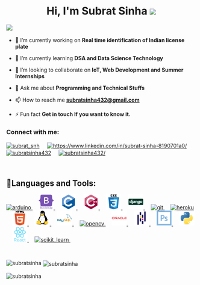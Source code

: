 

<!--
**subratsinha/subratsinha** is a ✨ _special_ ✨ repository because its `README.md` (this file) appears on your GitHub profile.

Here are some ideas to get you started:

- 🔭 I’m currently working on ...
- 🌱 I’m currently learning ...
- 👯 I’m looking to collaborate on ...
- 🤔 I’m looking for help with ...
- 💬 Ask me about ...
- 📫 How to reach me: ...
- 😄 Pronouns: ...
- ⚡ Fun fact: ...
-->


<h1 align="center">
  Hi, I'm Subrat Sinha
  <img src="https://media.giphy.com/media/hvRJCLFzcasrR4ia7z/giphy.gif" width="28">
</h1>

<!-- 
<h3 align="center">A Proactive learner, passionate about programming and technology</h3>
<p align="center"> -->

  <a href="https://github.com/DenverCoder1/readme-typing-svg"><img src="https://readme-typing-svg.herokuapp.com/?lines=A+Proactive+Learner;passionate+about+programming+and+technology;&font=Fira%20Code&center=true&width=440&height=45&color=406df7&vCenter=true&size=22"></a>
</p>

- 🔭 I’m currently working on **Real time identification of Indian license plate**

- 🌱 I’m currently learning **DSA and Data Science Technology**

- 👯 I’m looking to collaborate on **IoT, Web Development and Summer Internships**

- 💬 Ask me about **Programming and Technical Stuffs**

- 📫 How to reach me **subratsinha432@gmail.com**

- ⚡ Fun fact **Get in touch If you want to know it.**

<h3 align="left">Connect with me:</h3>
<p align="left">
  <a href="https://instagram.com/subrat_snh" target="blank"><img align="center" src="https://raw.githubusercontent.com/rahuldkjain/github-profile-readme-generator/master/src/images/icons/Social/instagram.svg" alt="subrat_snh" height="30" width="40" /></a>
   &nbsp;  &nbsp;
<a href="https://linkedin.com/in/https://www.linkedin.com/in/subrat-sinha-8190701a0/" target="blank"><img align="center" src="https://raw.githubusercontent.com/rahuldkjain/github-profile-readme-generator/master/src/images/icons/Social/linked-in-alt.svg" alt="https://www.linkedin.com/in/subrat-sinha-8190701a0/" height="30" width="40" /></a>
   &nbsp;  &nbsp;
  <a href="https://www.hackerrank.com/subratsinha432" target="blank"><img align="center" src="https://raw.githubusercontent.com/rahuldkjain/github-profile-readme-generator/master/src/images/icons/Social/hackerrank.svg" alt="subratsinha432" height="30" width="40" /></a>
   &nbsp;  &nbsp;
  <a href="https://www.leetcode.com/subratsinha432/" target="blank"><img align="center" src="https://raw.githubusercontent.com/rahuldkjain/github-profile-readme-generator/master/src/images/icons/Social/leet-code.svg" alt="subratsinha432/" height="30" width="40" /></a>
   &nbsp;  &nbsp;
  
</p>
&nbsp;


  ##  🚀Languages and Tools:
  
<p align="left"> 
  <a href="https://www.arduino.cc/" target="_blank" rel="noreferrer"> 
    <img src="https://cdn.worldvectorlogo.com/logos/arduino-1.svg" alt="arduino" width="40" height="40"/> </a>
   &nbsp;  &nbsp;

   <a href="https://getbootstrap.com" target="_blank" rel="noreferrer">
  <img src="https://raw.githubusercontent.com/devicons/devicon/master/icons/bootstrap/bootstrap-plain-wordmark.svg" alt="bootstrap" width="40" height="40"/> </a>
     &nbsp;  &nbsp;
  
  <a href="https://www.cprogramming.com/" target="_blank" rel="noreferrer">
    <img src="https://raw.githubusercontent.com/devicons/devicon/master/icons/c/c-original.svg" alt="c" width="40" height="40"/> </a> 
     &nbsp;  &nbsp;
  
  <a href="https://www.w3schools.com/cpp/" target="_blank" rel="noreferrer">
    <img src="https://raw.githubusercontent.com/devicons/devicon/master/icons/cplusplus/cplusplus-original.svg" alt="cplusplus" width="40" height="40"/> </a> 
     &nbsp;  &nbsp;
  
  <a href="https://www.w3schools.com/css/" target="_blank" rel="noreferrer">
    <img src="https://raw.githubusercontent.com/devicons/devicon/master/icons/css3/css3-original-wordmark.svg" alt="css3" width="40" height="40"/> </a>
     &nbsp;  &nbsp;
  
  <a href="https://www.djangoproject.com/" target="_blank" rel="noreferrer">
    <img src="https://raw.githubusercontent.com/devicons/devicon/master/icons/django/django-original.svg" alt="django" width="40" height="40"/> </a>
     &nbsp;  &nbsp;
  
  <a href="https://git-scm.com/" target="_blank" rel="noreferrer"> 
    <img src="https://www.vectorlogo.zone/logos/git-scm/git-scm-icon.svg" alt="git" width="40" height="40"/> </a>
     &nbsp;  &nbsp;
  
  <a href="https://heroku.com" target="_blank" rel="noreferrer"> 
    <img src="https://www.vectorlogo.zone/logos/heroku/heroku-icon.svg" alt="heroku" width="40" height="40"/> </a>
     &nbsp;  &nbsp;
  
  <a href="https://www.w3.org/html/" target="_blank" rel="noreferrer">
    <img src="https://raw.githubusercontent.com/devicons/devicon/master/icons/html5/html5-original-wordmark.svg" alt="html5" width="40" height="40"/> </a>
     &nbsp;  &nbsp;
  
  <a href="https://www.linux.org/" target="_blank" rel="noreferrer">
    <img src="https://raw.githubusercontent.com/devicons/devicon/master/icons/linux/linux-original.svg" alt="linux" width="40" height="40"/> </a>
     &nbsp;  &nbsp;
  
  <a href="https://www.mysql.com/" target="_blank" rel="noreferrer"> 
    <img src="https://raw.githubusercontent.com/devicons/devicon/master/icons/mysql/mysql-original-wordmark.svg" alt="mysql" width="40" height="40"/> </a>
     &nbsp;  &nbsp;
  
  <a href="https://opencv.org/" target="_blank" rel="noreferrer"> 
    <img src="https://www.vectorlogo.zone/logos/opencv/opencv-icon.svg" alt="opencv" width="40" height="40"/> 
  </a>
     &nbsp;  &nbsp;
  
  <a href="https://www.oracle.com/" target="_blank" rel="noreferrer">
    <img src="https://raw.githubusercontent.com/devicons/devicon/master/icons/oracle/oracle-original.svg" alt="oracle" width="40" height="40"/>
  </a> 
     &nbsp;  &nbsp;
  
  <a href="https://pandas.pydata.org/" target="_blank" rel="noreferrer">
<img src="https://raw.githubusercontent.com/devicons/devicon/2ae2a900d2f041da66e950e4d48052658d850630/icons/pandas/pandas-original.svg" alt="pandas" width="40" height="40"/>
  </a>
     &nbsp;  &nbsp;
  
  <a href="https://www.photoshop.com/en" target="_blank" rel="noreferrer">
    <img src="https://raw.githubusercontent.com/devicons/devicon/master/icons/photoshop/photoshop-line.svg" alt="photoshop" width="40" height="40"/>
  </a>
     &nbsp;  &nbsp;
  
  <a href="https://www.python.org" target="_blank" rel="noreferrer"> 
    <img src="https://raw.githubusercontent.com/devicons/devicon/master/icons/python/python-original.svg" alt="python" width="40" height="40"/>
  </a>
     &nbsp;  &nbsp;
  
  <a href="https://reactjs.org/" target="_blank" rel="noreferrer">
    <img src="https://raw.githubusercontent.com/devicons/devicon/master/icons/react/react-original-wordmark.svg" alt="react" width="40" height="40"/>
  </a> 
     &nbsp;  &nbsp;
  
  <a href="https://scikit-learn.org/" target="_blank" rel="noreferrer">
    <img src="https://upload.wikimedia.org/wikipedia/commons/0/05/Scikit_learn_logo_small.svg" alt="scikit_learn" width="40" height="40"/> 
  </a>
     &nbsp;  &nbsp;
</p>
   &nbsp;  &nbsp;
   
   
   

<p><img align="left" src="https://github-readme-stats.vercel.app/api/top-langs?username=subratsinha&show_icons=true&locale=en&layout=compact" alt="subratsinha" /></p>

<p>&nbsp;<img align="center" src="https://github-readme-stats.vercel.app/api?username=subratsinha&show_icons=true&locale=en" alt="subratsinha" /></p>

<p><img align="center" src="https://github-readme-streak-stats.herokuapp.com/?user=subratsinha&" alt="subratsinha" /></p>

